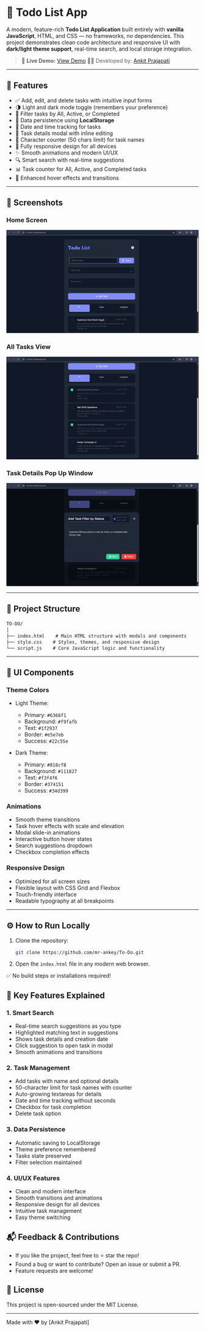 # 📝 Todo List App

A modern, feature-rich **Todo List Application** built entirely with **vanilla JavaScript**, HTML, and CSS — no frameworks, no dependencies. This project demonstrates clean code architecture and responsive UI with **dark/light theme support**, real-time search, and local storage integration.

> 🔗 **Live Demo:** [View Demo]([https://mr-ankey.github.io/To-Do/](https://to-do-mrankey.vercel.app/))  
> 👨‍💻 Developed by: [Ankit Prajapati](https://github.com/MR-ANKEY)

---

## 🚀 Features

- ✅ Add, edit, and delete tasks with intuitive input forms
- 🌗 Light and dark mode toggle (remembers your preference)
- 🔄 Filter tasks by All, Active, or Completed
- 💾 Data persistence using **LocalStorage**
- 📆 Date and time tracking for tasks
- 🧾 Task details modal with inline editing
- 🧮 Character counter (50 chars limit) for task names
- 📱 Fully responsive design for all devices
- ✨ Smooth animations and modern UI/UX
- 🔍 Smart search with real-time suggestions
- 📊 Task counter for All, Active, and Completed tasks
- 🎨 Enhanced hover effects and transitions

---

## 📸 Screenshots

### Home Screen
![Home Screen](assests/HomeScreen.png)

### All Tasks View
![All Tasks](assests/AllTasks.png)

### Task Details Pop Up Window
![Task Details](assests/TaskPopUp.png)

---

## 📂 Project Structure

```
TO-DO/
│
├── index.html    # Main HTML structure with modals and components
├── style.css    # Styles, themes, and responsive design
└── script.js    # Core JavaScript logic and functionality
```

---

## 🎨 UI Components

### Theme Colors
- Light Theme:
  - Primary: `#6366f1`
  - Background: `#f9fafb`
  - Text: `#1f2937`
  - Border: `#e5e7eb`
  - Success: `#22c55e`

- Dark Theme:
  - Primary: `#818cf8`
  - Background: `#111827`
  - Text: `#f3f4f6`
  - Border: `#374151`
  - Success: `#34d399`

### Animations
- Smooth theme transitions
- Task hover effects with scale and elevation
- Modal slide-in animations
- Interactive button hover states
- Search suggestions dropdown
- Checkbox completion effects

### Responsive Design
- Optimized for all screen sizes
- Flexible layout with CSS Grid and Flexbox
- Touch-friendly interface
- Readable typography at all breakpoints

---

## ⚙️ How to Run Locally

1. Clone the repository:
   ```bash
   git clone https://github.com/mr-ankey/To-Do.git
   ```
2. Open the `index.html` file in any modern web browser.

✅ No build steps or installations required!

## 🧠 Key Features Explained

### 1. Smart Search
- Real-time search suggestions as you type
- Highlighted matching text in suggestions
- Shows task details and creation date
- Click suggestion to open task in modal
- Smooth animations and transitions

### 2. Task Management
- Add tasks with name and optional details
- 50-character limit for task names with counter
- Auto-growing textareas for details
- Date and time tracking without seconds
- Checkbox for task completion
- Delete task option

### 3. Data Persistence
- Automatic saving to LocalStorage
- Theme preference remembered
- Tasks state preserved
- Filter selection maintained

### 4. UI/UX Features
- Clean and modern interface
- Smooth transitions and animations
- Responsive design for all devices
- Intuitive task management
- Easy theme switching

## 📬 Feedback & Contributions

- If you like the project, feel free to ⭐ star the repo!
- Found a bug or want to contribute? Open an issue or submit a PR.
- Feature requests are welcome!

## 📜 License

This project is open-sourced under the MIT License.

---

Made with ❤️ by [Ankit Prajapati]
